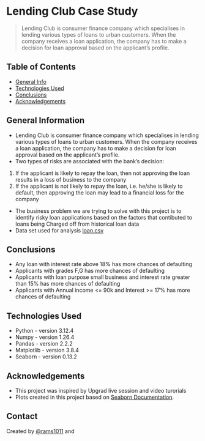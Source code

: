 # Lending Club Case Study
> Lending Club is consumer finance company which specialises in lending various types of loans to urban customers. When the company receives a loan application, the company has to make a decision for loan approval based on the applicant’s profile. 


## Table of Contents
* [General Info](#general-information)
* [Technologies Used](#technologies-used)
* [Conclusions](#conclusions)
* [Acknowledgements](#acknowledgements)

## General Information
- Lending Club is consumer finance company which specialises in lending various types of loans to urban customers. When the company receives a loan application, the company has to make a decision for loan approval based on the applicant’s profile. 
- Two types of risks are associated with the bank’s decision:
1. If the applicant is likely to repay the loan, then not approving the loan results in a loss of business to the company
2. If the applicant is not likely to repay the loan, i.e. he/she is likely to default, then approving the loan may lead to a financial loss for the company
- The business problem we are trying to solve with this project is to identify risky loan applications based on the factors that contibuted to loans being 
Charged off from historical loan data
- Data set used for analysis [loan.csv](https://github.com/rams1011/Lending-Club-Case-Study/blob/main/loan.csv)

## Conclusions
- Any loan with interest rate above 18% has more chances of defaulting
- Applicants with grades F,G has more chances of defaulting
- Applicants with loan purpose small business and interest rate greater than 15% has more chances of defaulting
- Applicants with Annual income <= 90k and Interest >= 17% has more chances of defaulting

## Technologies Used
- Python 	 - version 3.12.4
- Numpy  	 - version 1.26.4
- Pandas 	 - version 2.2.2
- Matplotlib - version 3.8.4
- Seaborn  	 - version 0.13.2

## Acknowledgements
- This project was inspired by Upgrad live session and video turorials
- Plots created in this project based on [Seaborn Documentation](https://seaborn.pydata.org/api.html).


## Contact
Created by [@rams1011](https://github.com/rams1011/) and 

